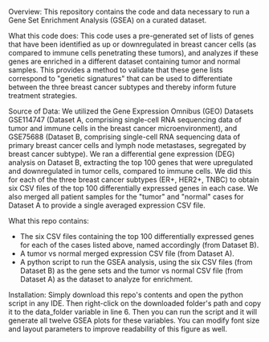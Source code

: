 Overview: 
This repository contains the code and data necessary to run a Gene Set Enrichment Analysis (GSEA) on a curated dataset. 

What this code does:
This code uses a pre-generated set of lists of genes that have been identified as up or downregulated in breast cancer cells (as compared to immune cells penetrating these tumors), and analyzes if these genes are enriched in a different dataset containing tumor and normal samples. This provides a method to validate that these gene lists correspond to "genetic signatures" that can be used to differentiate between the three breast cancer subtypes and thereby inform future treatment strategies.

Source of Data:
We utilized the Gene Expression Omnibus (GEO) Datasets GSE114747 (Dataset A, comprising single-cell RNA sequencing data of tumor and immune cells in the breast cancer microenvironment), and GSE75688 (Dataset B, comprising single-cell RNA sequencing data of primary breast cancer cells and lymph node metastases, segregated by breast cancer subtype). We ran a differential gene expression (DEG) analysis on Dataset B, extracting the top 100 genes that were upregulated and downregulated in tumor cells, compared to immune cells. We did this for each of the three breast cancer subtypes (ER+, HER2+, TNBC) to obtain six CSV files of the top 100 differentially expressed genes in each case. We also merged all patient samples for the "tumor" and "normal" cases for Dataset A to provide a single averaged expression CSV file. 

What this repo contains:
- The six CSV files containing the top 100 differentially expressed genes for each of the cases listed above, named accordingly (from Dataset B).
- A tumor vs normal merged expression CSV file (from Dataset A). 
- A python script to run the GSEA analysis, using the six CSV files (from Dataset B) as the gene sets and the tumor vs normal CSV file (from Dataset A) as the dataset to analyze for enrichment.

Installation:
Simply download this repo's contents and open the python script in any IDE. Then right-click on the downloaded folder's path and copy it to the data_folder variable in line 6. Then you can run the script and it will generate all twelve GSEA plots for these variables. You can modify font size and layout parameters to improve readability of this figure as well.
